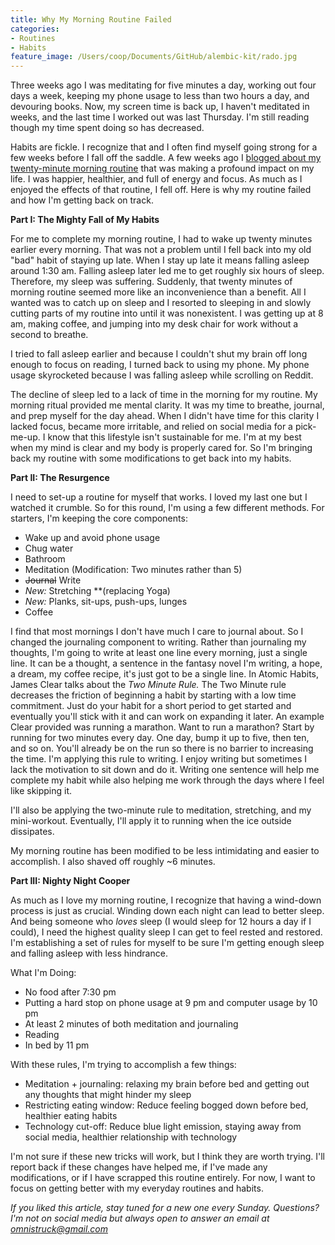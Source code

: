 ```yaml
---
title: Why My Morning Routine Failed
categories:
- Routines
- Habits
feature_image: /Users/coop/Documents/GitHub/alembic-kit/rado.jpg
---
```


Three weeks ago I was meditating for five minutes a day, working out four days a week, keeping my phone usage to less than two hours a day, and devouring books. Now, my screen time is back up, I haven't meditated in weeks, and the last time I worked out was last Thursday. I'm still reading though my time spent doing so has decreased.

Habits are fickle. I recognize that and I often find myself going strong for a few weeks before I fall off the saddle. A few weeks ago I [blogged about my twenty-minute morning routine](https://medium.com/@alyssa_cooper/how-20-minutes-a-day-changed-my-life-fd71a3285b74) that was making a profound impact on my life. I was happier, healthier, and full of energy and focus. As much as I enjoyed the effects of that routine, I fell off. Here is why my routine failed and how I'm getting back on track.

**Part I: The Mighty Fall of My Habits**

For me to complete my morning routine, I had to wake up twenty minutes earlier every morning. That was not a problem until I fell back into my old "bad" habit of staying up late. When I stay up late it means falling asleep around 1:30 am. Falling asleep later led me to get roughly six hours of sleep. Therefore, my sleep was suffering. Suddenly, that twenty minutes of morning routine seemed more like an inconvenience than a benefit. All I wanted was to catch up on sleep and I resorted to sleeping in and slowly cutting parts of my routine into until it was nonexistent. I was getting up at 8 am, making coffee, and jumping into my desk chair for work without a second to breathe.

I tried to fall asleep earlier and because I couldn't shut my brain off long enough to focus on reading, I turned back to using my phone. My phone usage skyrocketed because I was falling asleep while scrolling on Reddit. 

The decline of sleep led to a lack of time in the morning for my routine. My morning ritual provided me mental clarity. It was my time to breathe, journal, and prep myself for the day ahead. When I didn't have time for this clarity I lacked focus, became more irritable, and relied on social media for a pick-me-up. I know that this lifestyle isn't sustainable for me. I'm at my best when my mind is clear and my body is properly cared for. So I'm bringing back my routine with some modifications to get back into my habits.

**Part II: The Resurgence**

I need to set-up a routine for myself that works. I loved my last one but I watched it crumble. So for this round, I'm using a few different methods. For starters, I'm keeping the core components:

- Wake up and avoid phone usage
- Chug water
- Bathroom
- Meditation (Modification: Two minutes rather than 5)
- ~~Journal~~ Write
- *New:* Stretching **(replacing Yoga)
- *New:* Planks, sit-ups, push-ups, lunges
- Coffee

I find that most mornings I don't have much I care to journal about. So I changed the journaling component to writing. Rather than journaling my thoughts, I'm going to write at least one line every morning, just a single line. It can be a thought, a sentence in the fantasy novel I'm writing, a hope, a dream, my coffee recipe, it's just got to be a single line. In Atomic Habits, James Clear talks about the *Two Minute Rule.* The Two Minute rule decreases the friction of beginning a habit by starting with a low time commitment. Just do your habit for a short period to get started and eventually you'll stick with it and can work on expanding it later. An example Clear provided was running a marathon. Want to run a marathon? Start by running for two minutes every day. One day, bump it up to five, then ten, and so on. You'll already be on the run so there is no barrier to increasing the time. I'm applying this rule to writing. I enjoy writing but sometimes I lack the motivation to sit down and do it. Writing one sentence will help me complete my habit while also helping me work through the days where I feel like skipping it.

I'll also be applying the two-minute rule to meditation, stretching, and my mini-workout. Eventually, I'll apply it to running when the ice outside dissipates.

My morning routine has been modified to be less intimidating and easier to accomplish. I also shaved off roughly ~6 minutes.

**Part III: Nighty Night Cooper**

As much as I love my morning routine, I recognize that having a wind-down process is just as crucial. Winding down each night can lead to better sleep. And being someone who *loves* sleep (I would sleep for 12 hours a day if I could), I need the highest quality sleep I can get to feel rested and restored. I'm establishing a set of rules for myself to be sure I'm getting enough sleep and falling asleep with less hindrance.

What I'm Doing:

- No food after 7:30 pm
- Putting a hard stop on phone usage at 9 pm and computer usage by 10 pm
- At least 2 minutes of both meditation and journaling
- Reading
- In bed by 11 pm

With these rules, I'm trying to accomplish a few things:

- Meditation + journaling: relaxing my brain before bed and getting out any thoughts that might hinder my sleep
- Restricting eating window: Reduce feeling bogged down before bed, healthier eating habits
- Technology cut-off: Reduce blue light emission, staying away from social media, healthier relationship with technology

I'm not sure if these new tricks will work, but I think they are worth trying. I'll report back if these changes have helped me, if I've made any modifications, or if I have scrapped this routine entirely. For now, I want to focus on getting better with my everyday routines and habits.

*If you liked this article, stay tuned for a new one every Sunday. Questions? I'm not on social media but always open to answer an email at omnistruck@gmail.com*
